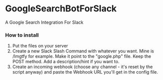 # GoogleSearchBotForSlack
A Google Search Integration For Slack

### How to install
1. Put the files on your server
2. Create a new Slack Slash Command with whatever you want. Mine is /lmgtfy for example. Make it point to the "google.php" file. Keep the POST method. Add a description/hint if you want to.
3. Create an incoming webhook (choose any channel - it's reset by the script anyway) and paste the Webhook URL you'll get in the config file.
